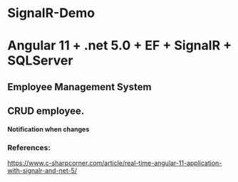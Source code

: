 # SignalR-Demo
# Angular 11 + .net 5.0 + EF + SignalR + SQLServer
## Employee Management System
## CRUD employee.
#### Notification when changes

### References:
https://www.c-sharpcorner.com/article/real-time-angular-11-application-with-signalr-and-net-5/
